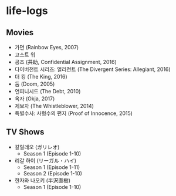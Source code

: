 # life-logs

## Movies
* 가면 (Rainbow Eyes, 2007)
* 고스트 워
* 공조 (共助, Confidential Assignment, 2016)
* 다이버전트 시리즈: 얼리전트 (The Divergent Series: Allegiant, 2016)
* 더 킹 (The King, 2016)
* 둠 (Doom, 2005)
* 언피니시드 (The Debt, 2010)
* 옥자 (Okja, 2017)
* 제보자 (The Whistleblower, 2014)
* 특별수사: 사형수의 편지 (Proof of Innocence, 2015)

## TV Shows
* 갈릴레오 (ガリレオ)
  * Season 1 (Episode 1-10)
* 리갈 하이 (リーガル・ハイ)
  * Season 1 (Episode 1-11)
  * Season 2 (Episode 1-10)
* 한자와 나오키 (半沢直樹)
  * Season 1 (Episode 1-10)
